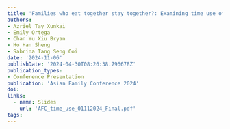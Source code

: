 ```yaml
---
title: 'Families who eat together stay together?: Examining time use of families in Singapore by family structure'
authors:
- Azriel Tay Xunkai
- Emily Ortega
- Chan Yu Xiu Bryan
- Ho Han Sheng
- Sabrina Tang Seng Ooi
date: '2024-11-06'
publishDate: '2024-04-30T08:26:38.796678Z'
publication_types:
- Conference Presentation
publication: 'Asian Family Conference 2024'
doi: 
links:
  - name: Slides
    url: 'AFC_time_use_01112024_Final.pdf'
tags:
---
```

